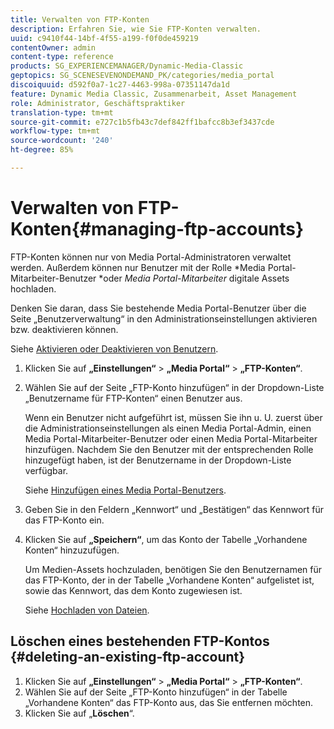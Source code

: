 ```yaml
---
title: Verwalten von FTP-Konten
description: Erfahren Sie, wie Sie FTP-Konten verwalten.
uuid: c9410f44-14bf-4f55-a199-f0f0de459219
contentOwner: admin
content-type: reference
products: SG_EXPERIENCEMANAGER/Dynamic-Media-Classic
geptopics: SG_SCENESEVENONDEMAND_PK/categories/media_portal
discoiquuid: d592f0a7-1c27-4463-998a-07351147da1d
feature: Dynamic Media Classic, Zusammenarbeit, Asset Management
role: Administrator, Geschäftspraktiker
translation-type: tm+mt
source-git-commit: e727c1b5fb43c7def842ff1bafcc8b3ef3437cde
workflow-type: tm+mt
source-wordcount: '240'
ht-degree: 85%

---
```



# Verwalten von FTP-Konten{#managing-ftp-accounts}

FTP-Konten können nur von Media Portal-Administratoren verwaltet werden. Außerdem können nur Benutzer mit der Rolle *Media Portal-Mitarbeiter-Benutzer *oder *Media Portal-Mitarbeiter* digitale Assets hochladen.

Denken Sie daran, dass Sie bestehende Media Portal-Benutzer über die Seite „Benutzerverwaltung“ in den Administrationseinstellungen aktivieren bzw. deaktivieren können.

Siehe [Aktivieren oder Deaktivieren von Benutzern](administration-setup.md#activating_or_deactivating_users).

1. Klicken Sie auf **„Einstellungen“** > **„Media Portal“** > **„FTP-Konten“**.
1. Wählen Sie auf der Seite „FTP-Konto hinzufügen“ in der Dropdown-Liste „Benutzername für FTP-Konten“ einen Benutzer aus.

   Wenn ein Benutzer nicht aufgeführt ist, müssen Sie ihn u. U. zuerst über die Administrationseinstellungen als einen Media Portal-Admin, einen Media Portal-Mitarbeiter-Benutzer oder einen Media Portal-Mitarbeiter hinzufügen. Nachdem Sie den Benutzer mit der entsprechenden Rolle hinzugefügt haben, ist der Benutzername in der Dropdown-Liste verfügbar.

   Siehe [Hinzufügen eines Media Portal-Benutzers](adding-media-portal-users.md#adding_a_media_portal_user).

1. Geben Sie in den Feldern „Kennwort“ und „Bestätigen“ das Kennwort für das FTP-Konto ein.
1. Klicken Sie auf **„Speichern“**, um das Konto der Tabelle „Vorhandene Konten“ hinzuzufügen.

   Um Medien-Assets hochzuladen, benötigen Sie den Benutzernamen für das FTP-Konto, der in der Tabelle „Vorhandene Konten“ aufgelistet ist, sowie das Kennwort, das dem Konto zugewiesen ist.

   Siehe [Hochladen von Dateien](uploading-files.md#uploading_files).

## Löschen eines bestehenden FTP-Kontos  {#deleting-an-existing-ftp-account}

1. Klicken Sie auf **„Einstellungen“** > **„Media Portal“** > **„FTP-Konten“**.
1. Wählen Sie auf der Seite „FTP-Konto hinzufügen“ in der Tabelle „Vorhandene Konten“ das FTP-Konto aus, das Sie entfernen möchten.
1. Klicken Sie auf „**Löschen**“.

